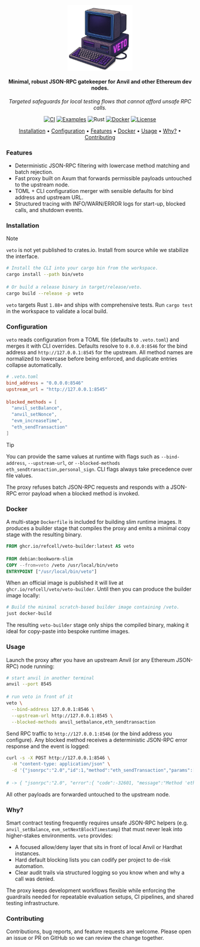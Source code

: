 <h1 align="center">
  <img src="./assets/logo.png" alt="veto banner placeholder" width="35%" align="center">
</h1>

<h4 align="center">
  Minimal, robust JSON-RPC gatekeeper for Anvil and other Ethereum dev nodes.
</h4>

<p align="center">
  <em>Targeted safeguards for local testing flows that cannot afford unsafe RPC calls.</em>
</p>

<p align="center">
  <a href="https://github.com/refcell/veto/actions/workflows/rust_ci.yaml"><img src="https://github.com/refcell/veto/actions/workflows/rust_ci.yaml/badge.svg?label=ci" alt="CI"></a>
  <a href="https://github.com/refcell/veto/actions/workflows/examples.yaml"><img src="https://github.com/refcell/veto/actions/workflows/examples.yaml/badge.svg?label=examples" alt="Examples"></a>
  <img src="https://img.shields.io/badge/Rust-1.88+-orange.svg?labelColor=2a2f35" alt="Rust">
  <a href="https://github.com/refcell/veto/pkgs/container/veto%2Fveto-builder"><img src="https://img.shields.io/badge/docker-ghcr.io-blue?logo=docker&logoColor=white" alt="Docker"></a>
  <a href="./LICENSE"><img src="https://img.shields.io/badge/license-MIT-2ea44f.svg?labelColor=2a2f35" alt="License"></a>
</p>

<p align="center">
  <a href="#installation">Installation</a> •
  <a href="#configuration">Configuration</a> •
  <a href="#features">Features</a> •
  <a href="#docker">Docker</a> •
  <a href="#usage">Usage</a> •
  <a href="#why">Why?</a> •
  <a href="#contributing">Contributing</a>
</p>

### Features

- Deterministic JSON-RPC filtering with lowercase method matching and batch rejection.
- Fast proxy built on Axum that forwards permissible payloads untouched to the upstream node.
- TOML + CLI configuration merger with sensible defaults for bind address and upstream URL.
- Structured tracing with INFO/WARN/ERROR logs for start-up, blocked calls, and shutdown events.

### Installation

> [!NOTE]
>
> `veto` is not yet published to crates.io. Install from source while we stabilize the interface.

```sh
# Install the CLI into your cargo bin from the workspace.
cargo install --path bin/veto

# Or build a release binary in target/release/veto.
cargo build --release -p veto
```

`veto` targets Rust `1.88+` and ships with comprehensive tests. Run `cargo test` in the workspace to validate a local build.

### Configuration

`veto` reads configuration from a TOML file (defaults to `.veto.toml`) and merges it with CLI overrides. Defaults resolve to `0.0.0.0:8546` for the bind address and `http://127.0.0.1:8545` for the upstream. All method names are normalized to lowercase before being enforced, and duplicate entries collapse automatically.

```toml
# .veto.toml
bind_address = "0.0.0.0:8546"
upstream_url = "http://127.0.0.1:8545"

blocked_methods = [
  "anvil_setBalance",
  "anvil_setNonce",
  "evm_increaseTime",
  "eth_sendTransaction"
]
```

> [!TIP]
> You can provide the same values at runtime with flags such as `--bind-address`, `--upstream-url`, or `--blocked-methods eth_sendtransaction,personal_sign`. CLI flags always take precedence over file values.

The proxy refuses batch JSON-RPC requests and responds with a JSON-RPC error payload when a blocked method is invoked.

### Docker

A multi-stage `Dockerfile` is included for building slim runtime images. It produces a builder stage that compiles the proxy and emits a minimal copy stage with the resulting binary.

```dockerfile
FROM ghcr.io/refcell/veto-builder:latest AS veto

FROM debian:bookworm-slim
COPY --from=veto /veto /usr/local/bin/veto
ENTRYPOINT ["/usr/local/bin/veto"]
```

When an official image is published it will live at `ghcr.io/refcell/veto/veto-builder`. Until then you can produce the builder image locally:

```sh
# Build the minimal scratch-based builder image containing /veto.
just docker-build
```

The resulting `veto-builder` stage only ships the compiled binary, making it ideal for copy-paste into bespoke runtime images.

### Usage

Launch the proxy after you have an upstream Anvil (or any Ethereum JSON-RPC) node running:

```sh
# start anvil in another terminal
anvil --port 8545

# run veto in front of it
veto \
  --bind-address 127.0.0.1:8546 \
  --upstream-url http://127.0.0.1:8545 \
  --blocked-methods anvil_setbalance,eth_sendtransaction
```

Send RPC traffic to `http://127.0.0.1:8546` (or the bind address you configure). Any blocked method receives a deterministic JSON-RPC error response and the event is logged:

```sh
curl -s -X POST http://127.0.0.1:8546 \
  -H "content-type: application/json" \
  -d '{"jsonrpc":"2.0","id":1,"method":"eth_sendTransaction","params":[]}'

# -> { "jsonrpc":"2.0", "error":{ "code":-32601, "message":"Method 'eth_sendTransaction' blocked by veto proxy" }, "id":1 }
```

All other payloads are forwarded untouched to the upstream node.

### Why?

Smart contract testing frequently requires unsafe JSON-RPC helpers (e.g. `anvil_setBalance`, `evm_setNextBlockTimestamp`) that must never leak into higher-stakes environments. `veto` provides:

- A focused allow/deny layer that sits in front of local Anvil or Hardhat instances.
- Hard default blocking lists you can codify per project to de-risk automation.
- Clear audit trails via structured logging so you know when and why a call was denied.

The proxy keeps development workflows flexible while enforcing the guardrails needed for repeatable evaluation setups, CI pipelines, and shared testing infrastructure.

### Contributing

Contributions, bug reports, and feature requests are welcome. Please open an issue or PR on GitHub so we can review the change together.
